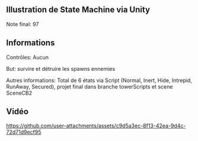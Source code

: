 ## Illustration de State Machine via Unity
Note final: 97

## Informations
Contrôles: Aucun

But: survire et détruire les spawns ennemies

Autres informations: Total de 6 états via Script (Normal, Inert, Hide, Intrepid, RunAway, Secured), projet final dans branche towerScripts et scene SceneCB2

## Vidéo
https://github.com/user-attachments/assets/c9d5a3ec-8f13-42ea-9d4c-72d71d9ecf95

